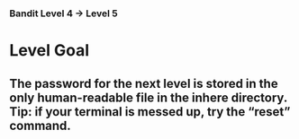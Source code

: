 ### Bandit Level 4 → Level 5
# Level Goal
## The password for the next level is stored in the only human-readable file in the inhere directory. Tip: if your terminal is messed up, try the “reset” command.
